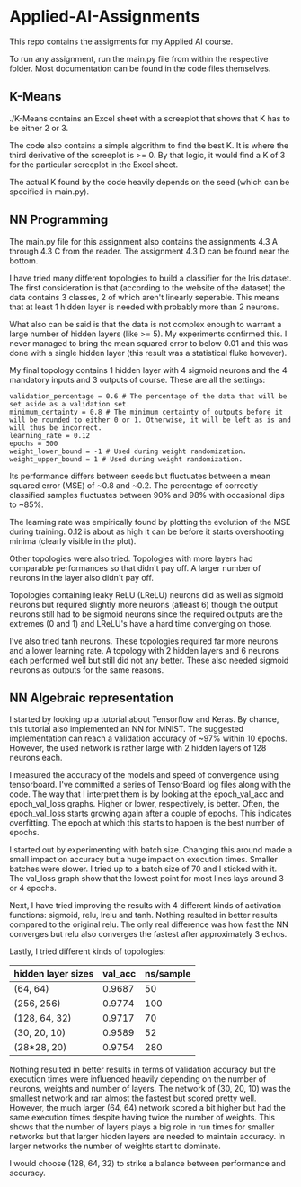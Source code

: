 # Applied-AI-Assignments
This repo contains the assigments for my Applied AI course.

To run any assignment, run the main.py file from within the respective folder.
Most documentation can be found in the code files themselves.

## K-Means
./K-Means contains an Excel sheet with a screeplot that shows that K has to be either 2 or 3.

The code also contains a simple algorithm to find the best K. It is where the third derivative of the screeplot is >= 0.
By that logic, it would find a K of 3 for the particular screeplot in the Excel sheet.

The actual K found by the code heavily depends on the seed (which can be specified in main.py).

## NN Programming
The main.py file for this assignment also contains the assignments 4.3 A through 4.3 C from the reader.
The assignment 4.3 D can be found near the bottom.

I have tried many different topologies to build a classifier for the Iris dataset.
The first consideration is that (according to the website of the dataset) the data contains 3 classes, 2 of which aren't linearly seperable. This means that at least 1 hidden layer is needed with probably more than 2 neurons.

What also can be said is that the data is not complex enough to warrant a large number of hidden layers (like >= 5).
My experiments confirmed this. I never managed to bring the mean squared error to below 0.01 and this was done with a single hidden layer (this result was a statistical fluke however).

My final topology contains 1 hidden layer with 4 sigmoid neurons and the 4 mandatory inputs and 3 outputs of course.
These are all the settings:

```
validation_percentage = 0.6 # The percentage of the data that will be set aside as a validation set.
minimum_certainty = 0.8 # The minimum certainty of outputs before it will be rounded to either 0 or 1. Otherwise, it will be left as is and will thus be incorrect.
learning_rate = 0.12
epochs = 500
weight_lower_bound = -1 # Used during weight randomization.
weight_upper_bound = 1 # Used during weight randomization.
```

Its performance differs between seeds but fluctuates between a mean squared error (MSE) of ~0.8 and ~0.2. The percentage of correctly classified samples fluctuates between 90% and 98% with occasional dips to ~85%.

The learning rate was empirically found by plotting the evolution of the MSE during training. 0.12 is about as high it can be before it starts overshooting minima (clearly visible in the plot).

Other topologies were also tried. Topologies with more layers had comparable performances so that didn't pay off. A larger number of neurons in the layer also didn't pay off.

Topologies containing leaky ReLU (LReLU) neurons did as well as sigmoid neurons but required slightly more neurons (atleast 6) though the output neurons still had to be sigmoid neurons since the required outputs are the extremes (0 and 1) and LReLU's have a hard time converging on those.

I've also tried tanh neurons. These topologies required far more neurons and a lower learning rate. A topology with 2 hidden layers and 6 neurons each performed well but still did not any better. These also needed sigmoid neurons as outputs for the same reasons.

## NN Algebraic representation
I started by looking up a tutorial about Tensorflow and Keras. By chance, this tutorial also implemented an NN for MNIST. The suggested implementation can reach a validation accuracy of ~97% within 10 epochs. However, the used network is rather large with 2 hidden layers of 128 neurons each.

I measured the accuracy of the models and speed of convergence using tensorboard. I've committed a series of TensorBoard log files along with the code. The way that I interpret them is by looking at the epoch_val_acc and epoch_val_loss graphs. Higher or lower, respectively, is better. Often, the epoch_val_loss starts growing again after a couple of epochs. This indicates overfitting. The epoch at which this starts to happen is the best number of epochs.

I started out by experimenting with batch size. Changing this around made a small impact on accuracy but a huge impact on execution times. Smaller batches were slower. I tried up to a batch size of 70 and I sticked with it. The val_loss graph show that the lowest point for most lines lays around 3 or 4 epochs.

Next, I have tried improving the results with 4 different kinds of activation functions: sigmoid, relu, lrelu and tanh. Nothing resulted in better results compared to the original relu. The only real difference was how fast the NN converges but relu also converges the fastest after approximately 3 echos.

Lastly, I tried different kinds of topologies: 

|hidden layer sizes|val_acc|ns/sample|
|-|-|-|
|(64, 64)|0.9687|50|
|(256, 256)|0.9774|100|
|(128, 64, 32)|0.9717|70|
|(30, 20, 10)|0.9589|52|
|(28*28, 20)|0.9754|280|.

Nothing resulted in better results in terms of validation accuracy but the execution times were influenced heavily depending on the number of neurons, weights and number of layers. The network of (30, 20, 10) was the smallest network and ran almost the fastest but scored pretty well. However, the much larger (64, 64) network scored a bit higher but had the same execution times despite having twice the number of weights. This shows that the number of layers plays a big role in run times for smaller networks but that larger hidden layers are needed to maintain accuracy. In larger networks the number of weights start to dominate.

I would choose (128, 64, 32) to strike a balance between performance and accuracy.
